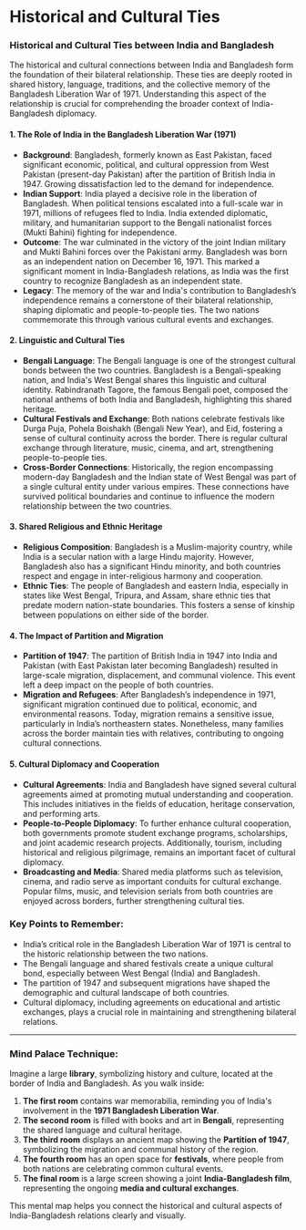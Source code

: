 # Historical and Cultural Ties

### **Historical and Cultural Ties between India and Bangladesh**

The historical and cultural connections between India and Bangladesh form the foundation of their bilateral relationship. These ties are deeply rooted in shared history, language, traditions, and the collective memory of the Bangladesh Liberation War of 1971. Understanding this aspect of the relationship is crucial for comprehending the broader context of India-Bangladesh diplomacy.

#### **1. The Role of India in the Bangladesh Liberation War (1971)**
   - **Background**: Bangladesh, formerly known as East Pakistan, faced significant economic, political, and cultural oppression from West Pakistan (present-day Pakistan) after the partition of British India in 1947. Growing dissatisfaction led to the demand for independence.
   - **Indian Support**: India played a decisive role in the liberation of Bangladesh. When political tensions escalated into a full-scale war in 1971, millions of refugees fled to India. India extended diplomatic, military, and humanitarian support to the Bengali nationalist forces (Mukti Bahini) fighting for independence.
   - **Outcome**: The war culminated in the victory of the joint Indian military and Mukti Bahini forces over the Pakistani army. Bangladesh was born as an independent nation on December 16, 1971. This marked a significant moment in India-Bangladesh relations, as India was the first country to recognize Bangladesh as an independent state.
   - **Legacy**: The memory of the war and India's contribution to Bangladesh’s independence remains a cornerstone of their bilateral relationship, shaping diplomatic and people-to-people ties. The two nations commemorate this through various cultural events and exchanges.

#### **2. Linguistic and Cultural Ties**
   - **Bengali Language**: The Bengali language is one of the strongest cultural bonds between the two countries. Bangladesh is a Bengali-speaking nation, and India's West Bengal shares this linguistic and cultural identity. Rabindranath Tagore, the famous Bengali poet, composed the national anthems of both India and Bangladesh, highlighting this shared heritage.
   - **Cultural Festivals and Exchange**: Both nations celebrate festivals like Durga Puja, Pohela Boishakh (Bengali New Year), and Eid, fostering a sense of cultural continuity across the border. There is regular cultural exchange through literature, music, cinema, and art, strengthening people-to-people ties.
   - **Cross-Border Connections**: Historically, the region encompassing modern-day Bangladesh and the Indian state of West Bengal was part of a single cultural entity under various empires. These connections have survived political boundaries and continue to influence the modern relationship between the two countries.

#### **3. Shared Religious and Ethnic Heritage**
   - **Religious Composition**: Bangladesh is a Muslim-majority country, while India is a secular nation with a large Hindu majority. However, Bangladesh also has a significant Hindu minority, and both countries respect and engage in inter-religious harmony and cooperation.
   - **Ethnic Ties**: The people of Bangladesh and eastern India, especially in states like West Bengal, Tripura, and Assam, share ethnic ties that predate modern nation-state boundaries. This fosters a sense of kinship between populations on either side of the border.

#### **4. The Impact of Partition and Migration**
   - **Partition of 1947**: The partition of British India in 1947 into India and Pakistan (with East Pakistan later becoming Bangladesh) resulted in large-scale migration, displacement, and communal violence. This event left a deep impact on the people of both countries.
   - **Migration and Refugees**: After Bangladesh’s independence in 1971, significant migration continued due to political, economic, and environmental reasons. Today, migration remains a sensitive issue, particularly in India’s northeastern states. Nonetheless, many families across the border maintain ties with relatives, contributing to ongoing cultural connections.

#### **5. Cultural Diplomacy and Cooperation**
   - **Cultural Agreements**: India and Bangladesh have signed several cultural agreements aimed at promoting mutual understanding and cooperation. This includes initiatives in the fields of education, heritage conservation, and performing arts.
   - **People-to-People Diplomacy**: To further enhance cultural cooperation, both governments promote student exchange programs, scholarships, and joint academic research projects. Additionally, tourism, including historical and religious pilgrimage, remains an important facet of cultural diplomacy.
   - **Broadcasting and Media**: Shared media platforms such as television, cinema, and radio serve as important conduits for cultural exchange. Popular films, music, and television serials from both countries are enjoyed across borders, further strengthening cultural ties.

### **Key Points to Remember**:
   - India’s critical role in the Bangladesh Liberation War of 1971 is central to the historic relationship between the two nations.
   - The Bengali language and shared festivals create a unique cultural bond, especially between West Bengal (India) and Bangladesh.
   - The partition of 1947 and subsequent migrations have shaped the demographic and cultural landscape of both countries.
   - Cultural diplomacy, including agreements on educational and artistic exchanges, plays a crucial role in maintaining and strengthening bilateral relations.

---

### **Mind Palace Technique**:
Imagine a large **library**, symbolizing history and culture, located at the border of India and Bangladesh. As you walk inside:
1. **The first room** contains war memorabilia, reminding you of India's involvement in the **1971 Bangladesh Liberation War**.
2. **The second room** is filled with books and art in **Bengali**, representing the shared language and cultural heritage.
3. **The third room** displays an ancient map showing the **Partition of 1947**, symbolizing the migration and communal history of the region.
4. **The fourth room** has an open space for **festivals**, where people from both nations are celebrating common cultural events.
5. **The final room** is a large screen showing a joint **India-Bangladesh film**, representing the ongoing **media and cultural exchanges**.

This mental map helps you connect the historical and cultural aspects of India-Bangladesh relations clearly and visually.